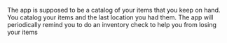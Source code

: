 The app is supposed to be a catalog of your items that you keep on hand. You catalog your items and the last location you had them. The app will periodically remind you to do an inventory check to help you from losing your items 
